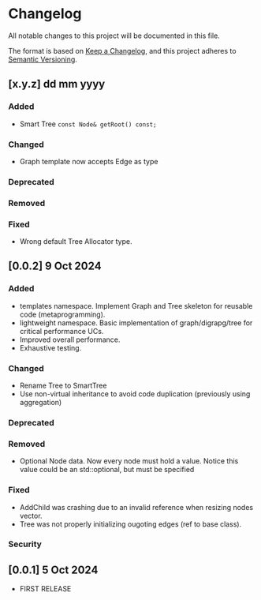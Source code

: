 # Changelog
All notable changes to this project will be documented in this file.

The format is based on [Keep a Changelog](https://keepachangelog.com/en/1.0.0/),
and this project adheres to [Semantic Versioning](https://semver.org/spec/v2.0.0.html).

## [x.y.z] dd mm yyyy

### Added
* Smart Tree `const Node& getRoot() const;`

### Changed
* Graph template now accepts Edge as type

### Deprecated

### Removed

### Fixed
* Wrong default Tree Allocator type.

## [0.0.2] 9 Oct 2024

### Added
* templates namespace. Implement Graph and Tree skeleton for reusable code (metaprogramming).
* lightweight namespace. Basic implementation of graph/digrapg/tree for critical performance UCs.
* Improved overall performance.
* Exhaustive testing.

### Changed
* Rename Tree to SmartTree
* Use non-virtual inheritance to avoid code duplication (previously using aggregation)

### Deprecated

### Removed
* Optional Node data. Now every node must hold a value. Notice this value could be an std::optional, but must be specified

### Fixed
* AddChild was crashing due to an invalid reference when resizing nodes vector.
* Tree was not properly initializing ougoting edges (ref to base class).

### Security

## [0.0.1] 5 Oct 2024

* FIRST RELEASE
